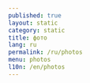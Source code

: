 ```yaml
---
published: true
layout: static
category: static
title: фото
lang: ru
permalink: /ru/photos
menu: photos
l10n: /en/photos
---
```


<div class="galleria"></div>

<script type="text/javascript" src="{{ site.baseurl }}/assets/js/libs/galleria/galleria.js"></script>
<script>
var thumbs_url = 'http://batagov.s3.amazonaws.com/photos/thumbs/',
	large_url = 'http://batagov.s3.amazonaws.com/photos/large/',
	data = [
        {
            image: large_url + '37.jpg',
            thumb: thumbs_url + '37.jpg',
            description: 'Фото: Ирина Полярная'
        },
        {
            image: large_url + '36.jpg',
            thumb: thumbs_url + '36.jpg',
            description: 'Фото: Ирина Полярная'
        },
        {
            image: large_url + '35.jpg',
            thumb: thumbs_url + '35.jpg',
            description: 'Фото: Ирина Полярная'
        },
        {
            image: large_url + '34.jpg',
            thumb: thumbs_url + '34.jpg',
            description: 'Фото: Ирина Полярная'
        },
        {
            image: large_url + '33.jpg',
            thumb: thumbs_url + '33.jpg',
            description: 'Фото: Ирина Полярная'
        },
        {
            image: large_url + '32.jpg',
            thumb: thumbs_url + '32.jpg',
            description: 'Фото: Максим Стулов'
        },
        {
            image: large_url + '31.jpg',
            thumb: thumbs_url + '31.jpg',
            description: 'Фото: Евгений Пронин'
        },
        {
            image: large_url + '30.jpg',
            thumb: thumbs_url + '30.jpg',
            description: 'Фото: Евгений Пронин'
        },
        {
            image: large_url + '29.jpg',
            thumb: thumbs_url + '29.jpg',
            description: 'Фото: Евгений Пронин'
        },
        {
            image: large_url + '28.jpg',
            thumb: thumbs_url + '28.jpg',
            description: 'Фото: Евгений Пронин'
        },
        {
            image: large_url + '27.jpg',
            thumb: thumbs_url + '27.jpg',
            description: 'Фото: Александр Коренков'
        },
        {
            image: large_url + '26.jpg',
            thumb: thumbs_url + '26.jpg',
            description: 'Фото: Александр Коренков'
        },
        {
            image: large_url + '25.jpg',
            thumb: thumbs_url + '25.jpg',
            description: 'Фото: Александр Коренков'
        },
        {
            image: large_url + '24.jpg',
            thumb: thumbs_url + '24.jpg',
            description: 'Фото: Лиана Даренская'
        },
        {
            image: large_url + '23.jpg',
            thumb: thumbs_url + '23.jpg',
            description: 'Фото: Лиана Даренская'
        },
    	{
        	image: large_url + '22.jpg',
        	thumb: thumbs_url + '22.jpg'
    	},
        {
        	image: large_url + '21.jpg',
        	thumb: thumbs_url + '21.jpg',
            title: '2009'
    	},
        {
        	image: large_url + '19.jpg',
        	thumb: thumbs_url + '19.jpg'
    	},
        {
        	image: large_url + '18.jpg',
        	thumb: thumbs_url + '18.jpg',
            title: '2005'
    	},
        {
        	image: large_url + '17.jpg',
        	thumb: thumbs_url + '17.jpg',
            title: '1991'
    	},
        {
        	image: large_url + '16.jpg',
        	thumb: thumbs_url + '16.jpg',
            title: '1991'
    	},
        {
        	image: large_url + '15.jpg',
        	thumb: thumbs_url + '15.jpg'
    	},
        {
        	image: large_url + '14.jpg',
        	thumb: thumbs_url + '14.jpg'
    	},
        {
        	image: large_url + '13.jpg',
        	thumb: thumbs_url + '13.jpg'
    	},
        {
        	image: large_url + '12.jpg',
        	thumb: thumbs_url + '12.jpg'
    	},
        {
        	image: large_url + '11.jpg',
        	thumb: thumbs_url + '11.jpg'
    	},
        {
        	image: large_url + '10.jpg',
        	thumb: thumbs_url + '10.jpg'
    	},
        {
        	image: large_url + '9.jpg',
        	thumb: thumbs_url + '9.jpg'
    	},
        {
        	image: large_url + '8.jpg',
        	thumb: thumbs_url + '8.jpg'
    	},
        {
        	image: large_url + '7.jpg',
        	thumb: thumbs_url + '7.jpg',
            title: '1990'
    	},
        {
        	image: large_url + '6.jpg',
        	thumb: thumbs_url + '6.jpg',
            title: '1990'
    	},
        {
        	image: large_url + '5.jpg',
        	thumb: thumbs_url + '5.jpg',
            title: '1989'
    	},
        {
        	image: large_url + '4.jpg',
        	thumb: thumbs_url + '4.jpg'
    	},
        {
        	image: large_url + '3.jpg',
        	thumb: thumbs_url + '3.jpg'
    	},
        {
        	image: large_url + '2.jpg',
        	thumb: thumbs_url + '2.jpg'
    	},
        {
        	image: large_url + '1.jpg',
        	thumb: thumbs_url + '1.jpg'
    	}
	];
Galleria.loadTheme('{{ site.baseurl }}/assets/js/libs/galleria/themes/batagov/galleria.batagov.min.js');
Galleria.run('.galleria', {
    dataSource: data,
    width: 600,
    height: 400,
  	wait: true
});
</script>